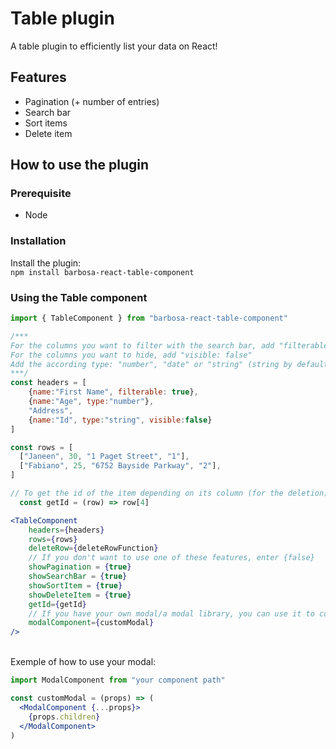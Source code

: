 # Table plugin
A table plugin to efficiently list your data on React!

## Features
- Pagination (+ number of entries)
- Search bar
- Sort items
- Delete item

## How to use the plugin
### Prerequisite
- Node

### Installation
Install the plugin: <br>
`npm install barbosa-react-table-component`

### Using the Table component
```jsx
import { TableComponent } from "barbosa-react-table-component"

/***
For the columns you want to filter with the search bar, add "filterable: true"
For the columns you want to hide, add "visible: false"
Add the according type: "number", "date" or "string" (string by default)
***/
const headers = [
    {name:"First Name", filterable: true}, 
    {name:"Age", type:"number"},
    "Address",
    {name:"Id", type:"string", visible:false}
]

const rows = [
  ["Janeen", 30, "1 Paget Street", "1"],
  ["Fabiano", 25, "6752 Bayside Parkway", "2"],
]

// To get the id of the item depending on its column (for the deletion)
  const getId = (row) => row[4]

<TableComponent 
    headers={headers} 
    rows={rows} 
    deleteRow={deleteRowFunction}
    // If you don't want to use one of these features, enter {false}
    showPagination = {true}
    showSearchBar = {true}
    showSortItem = {true}
    showDeleteItem = {true}
    getId={getId}
    // If you have your own modal/a modal library, you can use it to confirm or cancel the deletion. If you don't, the deletion will be immediate.
    modalComponent={customModal}
/>
```
<br>
Exemple of how to use your modal:
<br>

```jsx
import ModalComponent from "your component path"

const customModal = (props) => (
  <ModalComponent {...props}>
    {props.children}
  </ModalComponent>
)
```